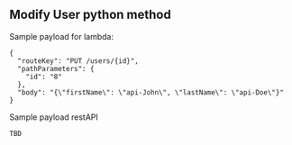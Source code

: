 ## Modify User python method

Sample payload for lambda:

~~~
{
  "routeKey": "PUT /users/{id}",
  "pathParameters": {
    "id": "8"
  },
  "body": "{\"firstName\": \"api-John\", \"lastName\": \"api-Doe\"}"
}

~~~

Sample payload restAPI

~~~
TBD
~~~